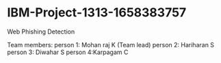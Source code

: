 # IBM-Project-1313-1658383757
Web Phishing Detection

Team members:
person 1: Mohan raj K (Team lead)
person 2: Hariharan S
person 3: Diwahar S
person 4:Karpagam C
